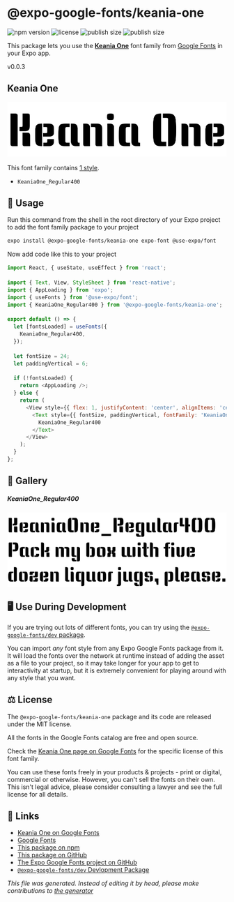 # @expo-google-fonts/keania-one

![npm version](https://flat.badgen.net/npm/v/@expo-google-fonts/keania-one)
![license](https://flat.badgen.net/github/license/expo/google-fonts)
![publish size](https://flat.badgen.net/packagephobia/install/@expo-google-fonts/keania-one)
![publish size](https://flat.badgen.net/packagephobia/publish/@expo-google-fonts/keania-one)

This package lets you use the [**Keania One**](https://fonts.google.com/specimen/Keania+One) font family from [Google Fonts](https://fonts.google.com/) in your Expo app.

v0.0.3

## Keania One

![Keania One](./font-family.png)

This font family contains [1 style](#gallery).

- `KeaniaOne_Regular400`

## 🔡 Usage

Run this command from the shell in the root directory of your Expo project to add the font family package to your project
```sh
expo install @expo-google-fonts/keania-one expo-font @use-expo/font
```

Now add code like this to your project
```js
import React, { useState, useEffect } from 'react';

import { Text, View, StyleSheet } from 'react-native';
import { AppLoading } from 'expo';
import { useFonts } from '@use-expo/font';
import { KeaniaOne_Regular400 } from '@expo-google-fonts/keania-one';

export default () => {
  let [fontsLoaded] = useFonts({
    KeaniaOne_Regular400,
  });

  let fontSize = 24;
  let paddingVertical = 6;

  if (!fontsLoaded) {
    return <AppLoading />;
  } else {
    return (
      <View style={{ flex: 1, justifyContent: 'center', alignItems: 'center' }}>
        <Text style={{ fontSize, paddingVertical, fontFamily: 'KeaniaOne_Regular400' }}>
          KeaniaOne_Regular400
        </Text>
      </View>
    );
  }
};

```

## 📖 Gallery

##### KeaniaOne_Regular400
![KeaniaOne_Regular400](./39c288c7a1580666e2ebb839a9df6cfb69104742879e8e61900550b02a4f9fb8.ttf.png)


## 🖥️ Use During Development

If you are trying out lots of different fonts, you can try using the [`@expo-google-fonts/dev` package](https://github.com/expo/google-fonts/tree/master/font-packages/dev#readme).

You can import *any* font style from any Expo Google Fonts package from it. It will load the fonts
over the network at runtime instead of adding the asset as a file to your project, so it may take longer
for your app to get to interactivity at startup, but it is extremely convenient
for playing around with any style that you want.

## ⚖️ License

The `@expo-google-fonts/keania-one` package and its code are released under the MIT license.

All the fonts in the Google Fonts catalog are free and open source.

Check the [Keania One page on Google Fonts](https://fonts.google.com/specimen/Keania+One) for the specific license of this font family.

You can use these fonts freely in your products & projects - print or digital, commercial or otherwise. However, you can't sell the fonts on their own. This isn't legal advice, please consider consulting a lawyer and see the full license for all details.

## 🔗 Links

- [Keania One on Google Fonts](https://fonts.google.com/specimen/Keania+One)
- [Google Fonts](https://fonts.google.com/)
- [This package on npm](https://www.npmjs.com/package/@expo-google-fonts/keania-one)
- [This package on GitHub](https://github.com/expo/google-fonts/tree/master/font-packages/keania-one)
- [The Expo Google Fonts project on GitHub](https://github.com/expo/google-fonts)
- [`@expo-google-fonts/dev` Devlopment Package](https://github.com/expo/google-fonts/tree/master/font-packages/dev)


*This file was generated. Instead of editing it by head, please make contributions to [the generator](https://github.com/expo/google-fonts/tree/master/packages/generator)*
